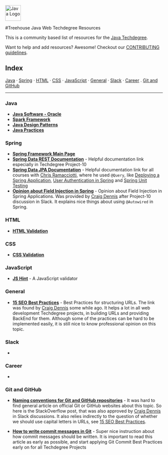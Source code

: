 <img src="https://upload.wikimedia.org/wikipedia/en/3/30/Java_programming_language_logo.svg" alt="Java Logo" height="50px"/>

#Treehouse Java Web Techdegree Resources


This is a community based list of resources for the [Java Techdegree](https://www.teamtreehouse.com). 

Want to help and add resources? Awesome! Checkout our [CONTRIBUTING guidelines](CONTRIBUTING.md). 
 
## Index

[Java](#java) · 
[Spring](#spring) · 
[HTML](#html) · 
[CSS](#css) · 
[JavaScript](#javascript) · 
[General](#general) · 
[Slack](#slack) · 
[Career](#career) .
[Git and GitHub](#git-and-github)

 
-------
 
### Java

* **[Java Software - Oracle](https://www.oracle.com/java/index.html)**
* **[Spark Framework](http://sparkjava.com)**
* **[Java Design Patterns](https://github.com/iluwatar/java-design-patterns)**
* **[Java Practices](https://google.github.io/styleguide/javaguide.html)**

### Spring

* **[Spring Framework Main Page](https://spring.io)**
* **[Spring Data REST Documentation](http://docs.spring.io/spring-data/rest/docs/current/reference/html/)** -
Helpful documentation link especially in Techdegree Project-10
* **[Spring Data JPA Documentation](https://docs.spring.io/spring-data/jpa/docs/current/reference/html/)** -
Helpful documentation link for all courses with [Chris Ramacciotti](https://github.com/christherama), 
where he used `@Query`,
like [Deploying a Spring Application](https://teamtreehouse.com/library/deploying-a-spring-application),
[User Authentication in Spring](https://teamtreehouse.com/library/user-authentication-in-spring)
and [Spring Unit Testing](https://docs.spring.io/spring-data/jpa/docs/current/reference/html/)
* **[Opinion about Field Injection in Spring](https://www.petrikainulainen.net/software-development/design/why-i-changed-my-mind-about-field-injection/)** -
Opinion about Field Injection in Spring Applications. Was provided by [Craig Dennis](https://github.com/craigsdennis)
after Project-10 discussion in Slack. It explains nice things about using `@Autowired`
in Spring. 


### HTML

* **[HTML Validation](https://validator.w3.org/)**

### CSS

* **[CSS Validation](https://jigsaw.w3.org/css-validator/)**

### JavaScript

* **[JS Hint](http://jshint.com/)** - A JavaScript validator

### General

* **[15 SEO Best Practices](https://moz.com/blog/15-seo-best-practices-for-structuring-urls)** - 
Best Practices for structuring URLs. The link was found by [Craig Dennis](https://github.com/craigsdennis)
some while ago.
It helps a lot in all web development Techdegree projects, in building URLs
and providing BackEnd for them. Although some of the practices can be 
hard to be implemented easily, it is still nice to know professional
opinion on this topic.

### Slack

* 

### Career

* 

### Git and GitHub

* **[Naming conventions for Git and GitHub repositories](http://stackoverflow.com/questions/11947587/is-there-a-naming-convention-for-git-repositories)** -
It was hard to find general article on official Git or GitHub websites
about this topic. So here is the StackOverflow post, that was also
approved by [Craig Dennis](https://github.com/craigsdennis) in Slack
discussions. It also relies indirectly to the question of whether
we should use capital letters in URLs, see 
[15 SEO Best Practices](https://moz.com/blog/15-seo-best-practices-for-structuring-urls).

* **[How to write commit messages in Git](http://chris.beams.io/posts/git-commit/)** -
Super nice instruction about how commit messages should be written.
It is important to read this
article as early as possible, and start applying
Git Commit Best Practices early on for all Techdegree Projects
